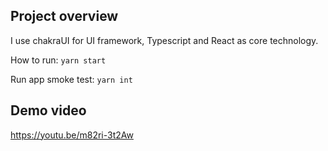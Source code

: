 ## Project overview
I use chakraUI for UI framework, Typescript and React as core technology.

How to run: 
`yarn start`

Run app smoke test:
`yarn int`

## Demo video
https://youtu.be/m82ri-3t2Aw
